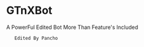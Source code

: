 #               GTnXBot
A PowerFul Edited Bot More Than Feature's Included


       Edited By Pancho
